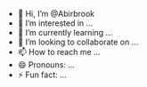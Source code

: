 - 👋 Hi, I’m @Abirbrook
- 👀 I’m interested in ...
- 🌱 I’m currently learning ...
- 💞️ I’m looking to collaborate on ...
- 📫 How to reach me ...
- 😄 Pronouns: ...
- ⚡ Fun fact: ...

<!---
Abirbrook/Abirbrook is a ✨ special ✨ repository because its `README.md` (this file) appears on your GitHub profile.
You can click the Preview link to take a look at your changes.
--->
